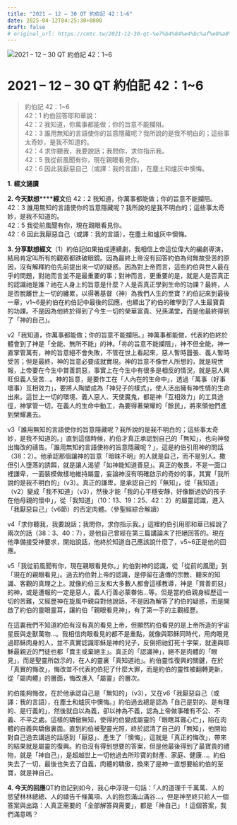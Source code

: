 ```yaml
---
title: "2021 – 12 – 30 QT 約伯記 42：1~6"
date: 2025-04-12T04:25:30+0800
draft: false
# original_url: https://cmtc.tw/2021-12-30-qt-%e7%b4%84%e4%bc%af%e8%a8%98-42%ef%bc%9a16
---
```


![2021 – 12 – 30 QT 約伯記 42：1~6](/images/qt.jpg   "2021 – 12 – 30 QT 約伯記 42：1~6")

# 2021 – 12 – 30 QT 約伯記 42：1~6

> 約伯記 42：1~6  
> 42：1 約伯回答耶和華說：  
> 42：2 我知道，你萬事都能做；你的旨意不能攔阻。  
> 42：3 誰用無知的言語使你的旨意隱藏呢？我所說的是我不明白的；這些事太奇妙，是我不知道的。  
> 42：4 求你聽我，我要說話；我問你，求你指示我。  
> 42：5 我從前風聞有你，現在親眼看見你。  
> 42：6 因此我厭惡自己（或譯：我的言語），在塵土和爐灰中懊悔。

**1.** **經文誦讀**

**2. 今天默想****經文**伯 42：2 我知道，你萬事都能做；你的旨意不能攔阻。  
42：3 誰用無知的言語使你的旨意隱藏呢？我所說的是我不明白的；這些事太奇妙，是我不知道的。  
42：5 我從前風聞有你，現在親眼看見你。  
42：6 因此我厭惡自己（或譯：我的言語），在塵土和爐灰中懊悔。

**3. 分享默想經文**（1）約伯記如果拍成連續劇，我相信上帝這位偉大的編劇導演，結局肯定叫所有的觀眾都跌破眼鏡。因為最終上帝沒有回答約伯為何無故受苦的原因，沒有解釋約伯先前提出來一切的疑惑。因為對上帝而言，這些約伯與世人最在乎的問題，對祂而言並不是最重要的事；對神而言，更重要的是，就是人是否真正的認識祂是誰？祂在人身上的旨意是什麼？人是否真正學到生命的功課？最終，人是否脫離世上一切的纏累，以得著基督（神）為我們人生的至寶？約伯記來到最後一章，v1~6是約伯在約伯記中最後的回應，也顯出了約伯的確學到了人生最寶貴的功課。不是因為他終於得到了今生一切的榮華富貴、兒孫滿堂，而是他最終得到了「神的自己」。

v2「我知道，你萬事都能做；你的旨意不能攔阻。」神萬事都能做，代表約伯終於體會到了神是「全能、無所不能」的神。「祢的旨意不能攔阻」，神不但全能，神一直掌管萬有，神的旨意絕不會失敗，不管在世上看起來，惡人暫時囂張、義人暫時受苦；但是最終，神的旨意必要成就實現。神的旨意不像世人所想的，就是現世報，上帝要在今生中賞善罰惡，事實上在今生中有很多是相反的情況，就是惡人興旺但義人受苦…。神的旨意，是要作工在「人內在的生命中」，透過「萬事（好事壞事）互相效力」，要將人陶塑成為「神兒子的樣式」，使人活出擁有神性情的生命出來。這世上一切的環境、義人惡人、天使魔鬼，都是神「互相效力」的工具途徑，神掌管一切，在義人的生命中動工，為要得著榮耀的「餘民」，將來領他們進到榮耀裏去。

v3「誰用無知的言語使你的旨意隱藏呢？我所說的是我不明白的；這些事太奇妙，是我不知道的。」直到這個時候，約伯才真正承認到自己的「無知」，也向神發出悔改的禱告。「誰用無知的言語使祢的旨意隱藏呢？」，這是約伯引用神的問話（38：2）。他承認那個讓神的旨意「暗昧不明」的人就是自己，而不是別人。撒但引人墮落的誘餌，就是讓人渴望「如神能知道善惡」。真正的敬畏，不是一面口裡謙卑，一面裝模做樣地維持屬靈，妄論神沒有明確啟示的奇妙的事，其實「我所說的是我不明白的」（v3）。真正的謙卑，是承認自己的「無知」，從「我知道」（v2）變成「我不知道」（v3），然後才能「我的心平穩安靜，好像斷過奶的孩子在他母親的懷中」，從「我知道」（10：13、19：25、42：2）的屬靈認識，進入「我厭惡自己」（v6節）的否定肉體。（參聖經綜合解讀）

v4「求你聽我，我要說話；我問你，求你指示我。」這裡約伯引用耶和華已經說了兩次的話（38：3、40：7），是他自己曾經在第三篇講論末了拒絕回答的。現在他準備接受神要求，開始說話，他終於知道自己應該說什麼了，v5~6正是他的回應。

v5「我從前風聞有你，現在親眼看見你。」約伯對神的認識，從「從前的風聞」到「現在的親眼看見」。過去約伯對上帝的認識，是停留在遺傳的宗教、聽來的知識、客觀的真理之上。就像約伯三友和大多數人都會這樣教導，神是「賞善罰惡」的神，或是遭報的一定是惡人，義人行善必蒙眷佑…等。但是當約伯親身經歷這一切的苦難，又經歷神在旋風中親自對他說話，不是因為解答了約伯的疑惑，而是開啟了約伯的靈眼靈耳，讓約伯「親眼看見神」，有了第一手的主觀經歷。

在這裏我們不知道約伯有沒有真的看見上帝，但顯然約伯看見的是上帝所造的宇宙星辰與走獸萬物…。我相信肉眼看見的都不是重點，就像與耶穌同時代，用肉眼見過耶穌肉身的人，並不真實認識耶穌是神的兒子，反倒把祂釘死十字架，就連與耶穌最親近的門徒也都「賣主或棄絕主」。真正的「認識神」，絕不是肉體的「眼見」，而是聖靈所啟示的，在人的靈裏「真知道祂」。約伯靈性復興的關鍵，在於「真實的悔改」，悔改並不代表約伯犯了什麼大罪，而是約伯的靈性被翻轉更新，從「屬肉體」的層面，悔改進入「屬靈」的層次。

約伯能夠悔改，在於他承認自己是「無知的」（v3），又在v6「我厭惡自己（或譯：我的言語），在塵土和爐灰中懊悔。」約伯過去總是認為「自己是對的、是有理的、是行義的」，然後就自以為義，卻以神為不義，認為上帝做事確有不公、不義、不平之處。這樣的驕傲無知，使得約伯變成屬靈的「眼瞎耳聾心亡」，陷在肉體的自義與驕傲裏面。直到約伯被聖靈光照，終於認清了自己的「無知」，他開始對自己過去講過的話感到「厭惡」、產生了「懊悔」，這就是「真正的悔改」，帶來的結果就是屬靈的復興。約伯沒有得到想要的答案，但是他最後得到了最寶貴的禮物，就是「神自己」，是超越世上一切他過去所珍寶的財產、家庭、健康…。約伯失去了一切，最後也失去了自義，肉體的驕傲，換來了是神一直想要給約伯的至寶，就是神自己。

**4. 今天的回應**QT約伯記到如今，我心中浮現一句話：「人的道理千千萬萬、人的慾望林林總總、人的禱告千條萬項、人的抱怨滿山滿谷…，但是神至終只給人一個答案與出路：人真正需要的「全部解答與需要」，都是「神自己」！這個答案，我們滿意嗎？